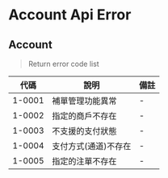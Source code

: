 # Account Api Error

## Account
> Return error code list

| 代碼   | 說明 | 備註 |
| ------ | -------------------------------- | ------ |
| 1-0001 |補單管理功能異常 | - |
| 1-0002 |指定的商戶不存在 | - |
| 1-0003 |不支援的支付狀態 | - |
| 1-0004 |支付方式(通道)不存在 | - |
| 1-0005 |指定的注單不存在 | - |
